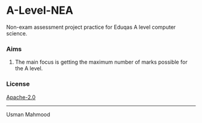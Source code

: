 # A-Level-NEA
Non-exam assessment project practice for Eduqas A level computer science.

### Aims
1. The main focus is getting the maximum number of marks possible for the A level.

### License
[Apache-2.0](https://github.com/umahmood21/A-Level-NEA/blob/master/LICENSE)

---

Usman Mahmood

